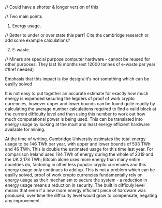 // Could have a shorter & longer version of this

// Two main points

1. Energy usage. 

// Better to under or over state this part? Cite the cambridge research or add some example calculations?

2. E-waste.

// Miners are special purpose computer hardware - cannot be reused for other purposes. They last 18 months (est 12000 tonnes of e-waste per year ##ref needed)

Emphasis that this impact is /by design/ it's not something which can be easilly solved 

It is not easy to put together an accurate estimate for exactly how much energy is expended securing the legders of proof of work crypto currencies, however upper and lower bounds can be found quite readily by calculating the average number calculations required to find a valid block at the current difficulty level and then using this number to work out how much computational power is being used. This can be translated into energy usage by looking at the most and least energy efficient hardware available for mining. 

At the time of writing, Cambridge University estimates the total energy usage to be 146 TWh per year, with upper and lower bounds of 503 TWh and 46 TWh. This is double the estimated usage for this time last year. For comparison Ireland used 184 TWh of energy during the whole of 2019 and the UK 2,178 TWh; Bitcoin alone uses more energy than many entire countries do, factoring in other less popular crypto currencies and this energy usage only continues to add up. This is not a problem which can be easilly solved, proof of work crypto currencies fundamentally rely on energy usage as their mechanism to secure the system - a reduction in energy usage means a reduction in security. The built in difficuly level means that even if a new more energy efficient piece of hardware was produced, over time the difficulty level would grow to compensate, negating any improvement. 

